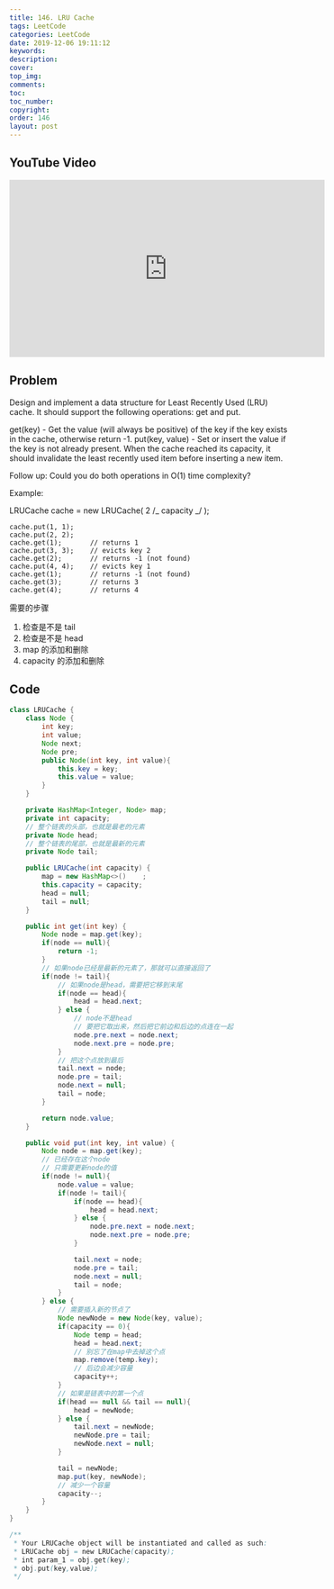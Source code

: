 ```yaml
---
title: 146. LRU Cache
tags: LeetCode
categories: LeetCode
date: 2019-12-06 19:11:12
keywords:
description:
cover:
top_img:
comments:
toc:
toc_number:
copyright:
order: 146
layout: post
---
```


## YouTube Video

<iframe width="560" height="315" src="https://www.youtube.com/embed/PMkLaDmb2Vc" frameborder="0" allow="accelerometer; autoplay; encrypted-media; gyroscope; picture-in-picture" allowfullscreen></iframe>

## Problem

Design and implement a data structure for Least Recently Used (LRU) cache. It should support the following operations: get and put.

get(key) - Get the value (will always be positive) of the key if the key exists in the cache, otherwise return -1.
put(key, value) - Set or insert the value if the key is not already present. When the cache reached its capacity, it should invalidate the least recently used item before inserting a new item.

Follow up:
Could you do both operations in O(1) time complexity?

Example:

LRUCache cache = new LRUCache( 2 /_ capacity _/ );

```
cache.put(1, 1);
cache.put(2, 2);
cache.get(1);       // returns 1
cache.put(3, 3);    // evicts key 2
cache.get(2);       // returns -1 (not found)
cache.put(4, 4);    // evicts key 1
cache.get(1);       // returns -1 (not found)
cache.get(3);       // returns 3
cache.get(4);       // returns 4
```

需要的步骤

1. 检查是不是 tail
2. 检查是不是 head
3. map 的添加和删除
4. capacity 的添加和删除

## Code

```java
class LRUCache {
    class Node {
        int key;
        int value;
        Node next;
        Node pre;
        public Node(int key, int value){
            this.key = key;
            this.value = value;
        }
    }

    private HashMap<Integer, Node> map;
    private int capacity;
    // 整个链表的头部，也就是最老的元素
    private Node head;
    // 整个链表的尾部，也就是最新的元素
    private Node tail;

    public LRUCache(int capacity) {
        map = new HashMap<>()    ;
        this.capacity = capacity;
        head = null;
        tail = null;
    }

    public int get(int key) {
        Node node = map.get(key);
        if(node == null){
            return -1;
        }
        // 如果node已经是最新的元素了，那就可以直接返回了
        if(node != tail){
            // 如果node是head，需要把它移到末尾
            if(node == head){
                head = head.next;
            } else {
                // node不是head
                // 要把它取出来，然后把它前边和后边的点连在一起
                node.pre.next = node.next;
                node.next.pre = node.pre;
            }
            // 把这个点放到最后
            tail.next = node;
            node.pre = tail;
            node.next = null;
            tail = node;
        }

        return node.value;
    }

    public void put(int key, int value) {
        Node node = map.get(key);
        // 已经存在这个node
        // 只需要更新node的值
        if(node != null){
            node.value = value;
            if(node != tail){
                if(node == head){
                    head = head.next;
                } else {
                    node.pre.next = node.next;
                    node.next.pre = node.pre;
                }

                tail.next = node;
                node.pre = tail;
                node.next = null;
                tail = node;
            }
        } else {
            // 需要插入新的节点了
            Node newNode = new Node(key, value);
            if(capacity == 0){
                Node temp = head;
                head = head.next;
                // 别忘了在map中去掉这个点
                map.remove(temp.key);
                // 后边会减少容量
                capacity++;
            }
            // 如果是链表中的第一个点
            if(head == null && tail == null){
                head = newNode;
            } else {
                tail.next = newNode;
                newNode.pre = tail;
                newNode.next = null;
            }

            tail = newNode;
            map.put(key, newNode);
            // 减少一个容量
            capacity--;
        }
    }
}

/**
 * Your LRUCache object will be instantiated and called as such:
 * LRUCache obj = new LRUCache(capacity);
 * int param_1 = obj.get(key);
 * obj.put(key,value);
 */
```
